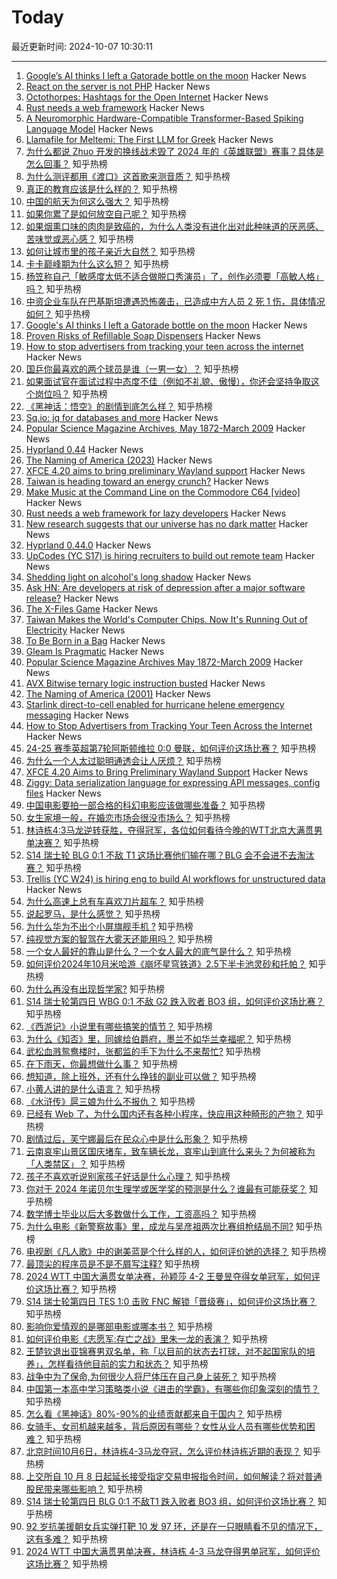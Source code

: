 # Today

最近更新时间: 2024-10-07 10:30:11

--- 
1. [Google’s AI thinks I left a Gatorade bottle on the moon](https://edwardbenson.com/2024/10/google-ai-thinks-i-left-gatorade-on-the-moon) Hacker News
2. [React on the server is not PHP](https://www.artmann.co/articles/react-on-the-server-is-not-php) Hacker News
3. [Octothorpes: Hashtags for the Open Internet](https://octothorp.es/docs) Hacker News
4. [Rust needs a web framework](https://ntietz.com/blog/rust-needs-a-web-framework-for-lazy-developers/) Hacker News
5. [A Neuromorphic Hardware-Compatible Transformer-Based Spiking Language Model](https://arxiv.org/abs/2409.15298) Hacker News
6. [Llamafile for Meltemi: The First LLM for Greek](https://tselai.com/meltemi-llamafile) Hacker News
7. [为什么都说 Zhuo 开发的换线战术毁了 2024 年的《英雄联盟》赛事？具体是怎么回事？](https://www.zhihu.com/question/735489616) 知乎热榜
8. [为什么测评都用《渡口》这首歌来测音质？](https://www.zhihu.com/question/667849815) 知乎热榜
9. [真正的教育应该是什么样的？](https://www.zhihu.com/question/292369449) 知乎热榜
10. [中国的航天为何这么强大？](https://www.zhihu.com/question/592066765) 知乎热榜
11. [如果你累了是如何放空自己呢？](https://www.zhihu.com/question/762836123) 知乎热榜
12. [如果烟熏口味的肉肉是致癌的，为什么人类没有进化出对此种味道的厌恶感、苦味觉或恶心感？](https://www.zhihu.com/question/716578852) 知乎热榜
13. [如何让城市里的孩子亲近大自然？](https://www.zhihu.com/question/668153171) 知乎热榜
14. [卡卡巅峰期为什么这么短？](https://www.zhihu.com/question/36278521) 知乎热榜
15. [杨笠称自己「敏感度太低不适合做脱口秀演员」了，创作必须要「高敏人格」吗？](https://www.zhihu.com/question/677118616) 知乎热榜
16. [中资企业车队在巴基斯坦遭遇恐怖袭击，已造成中方人员 2 死 1 伤，具体情况如何？](https://www.zhihu.com/question/766675877) 知乎热榜
17. [Google's AI thinks I left a Gatorade bottle on the moon](https://edwardbenson.com/2024/10/google-ai-thinks-i-left-gatorade-on-the-moon) Hacker News
18. [Proven Risks of Refillable Soap Dispensers](https://www.gojo.com/en/Newsroom/Blog/2023/Proven-Risks-of-Refillable-Soap-Dispensers) Hacker News
19. [How to stop advertisers from tracking your teen across the internet](https://www.eff.org/deeplinks/2024/09/how-stop-advertisers-tracking-your-teen-across-internet) Hacker News
20. [国乒你最喜欢的两个球员是谁（一男一女）？](https://www.zhihu.com/question/664308694) 知乎热榜
21. [如果面试官在面试过程中态度不佳（例如不礼貌、傲慢），你还会坚持争取这个岗位吗？](https://www.zhihu.com/question/668860859) 知乎热榜
22. [《黑神话：悟空》的剧情到底怎么样？](https://www.zhihu.com/question/665247301) 知乎热榜
23. [Sq.io: jq for databases and more](https://sq.io) Hacker News
24. [Popular Science Magazine Archives, May 1872-March 2009](https://books.google.com/books/about/Popular_Science.html?id=qR8DAAAAMBAJ) Hacker News
25. [Hyprland 0.44](https://hyprland.org/news/update44/) Hacker News
26. [The Naming of America (2023)](https://www.jonathancohenweb.com/america.html) Hacker News
27. [XFCE 4.20 aims to bring preliminary Wayland support](https://ostechnix.com/xfce-4-20-aims-to-bring-preliminary-wayland-support/) Hacker News
28. [Taiwan is heading toward an energy crunch?](https://www.wired.com/story/taiwan-makes-the-majority-of-the-worlds-computer-chips-now-its-running-out-of-electricity/) Hacker News
29. [Make Music at the Command Line on the Commodore C64 [video]](https://www.youtube.com/watch?v=ly5BhGOt2vE) Hacker News
30. [Rust needs a web framework for lazy developers](https://ntietz.com/blog/rust-needs-a-web-framework-for-lazy-developers/) Hacker News
31. [New research suggests that our universe has no dark matter](https://phys.org/news/2024-03-universe-dark.html) Hacker News
32. [Hyprland 0.44.0](https://hyprland.org/news/update44/) Hacker News
33. [UpCodes (YC S17) is hiring recruiters to build out remote team](https://up.codes/careers?utm_source=HN) Hacker News
34. [Shedding light on alcohol's long shadow](https://news.harvard.edu/gazette/story/2024/10/shedding-light-on-alcohols-long-shadow/) Hacker News
35. [Ask HN: Are developers at risk of depression after a major software release?](https://news.ycombinator.com/item?id=41759743) Hacker News
36. [The X-Files Game](https://www.filfre.net/2024/10/the-truth-is-out-there-part-3-the-game-of-belief/) Hacker News
37. [Taiwan Makes the World's Computer Chips. Now It's Running Out of Electricity](https://www.wired.com/story/taiwan-makes-the-majority-of-the-worlds-computer-chips-now-its-running-out-of-electricity/) Hacker News
38. [To Be Born in a Bag](https://press.asimov.com/articles/artificial-wombs) Hacker News
39. [Gleam Is Pragmatic](https://blog.drewolson.org/gleam-is-pragmatic/) Hacker News
40. [Popular Science Magazine Archives May 1872-March 2009](https://books.google.com/books/about/Popular_Science.html?id=qR8DAAAAMBAJ) Hacker News
41. [AVX Bitwise ternary logic instruction busted](https://arnaud-carre.github.io/2024-10-06-vpternlogd/) Hacker News
42. [The Naming of America (2001)](https://www.jonathancohenweb.com/america.html) Hacker News
43. [Starlink direct-to-cell enabled for hurricane helene emergency messaging](https://twitter.com/spacex/status/1842988427777605683) Hacker News
44. [How to Stop Advertisers from Tracking Your Teen Across the Internet](https://www.eff.org/deeplinks/2024/09/how-stop-advertisers-tracking-your-teen-across-internet) Hacker News
45. [24-25 赛季英超第7轮阿斯顿维拉 0:0 曼联，如何评价这场比赛？](https://www.zhihu.com/question/761690792) 知乎热榜
46. [为什么一个人太过聪明通透会让人厌烦？](https://www.zhihu.com/question/663650645) 知乎热榜
47. [XFCE 4.20 Aims to Bring Preliminary Wayland Support](https://ostechnix.com/xfce-4-20-aims-to-bring-preliminary-wayland-support/) Hacker News
48. [Ziggy: Data serialization language for expressing API messages, config files](https://ziggy-lang.io) Hacker News
49. [中国电影要拍一部合格的科幻电影应该做哪些准备？](https://www.zhihu.com/question/24442619) 知乎热榜
50. [女生家境一般，在婚恋市场会很没市场么？](https://www.zhihu.com/question/464168213) 知乎热榜
51. [林诗栋4:3马龙逆转获胜，夺得冠军，各位如何看待今晚的WTT北京大满贯男单决赛？](https://www.zhihu.com/question/761379920) 知乎热榜
52. [S14 瑞士轮 BLG 0:1 不敌 T1 这场比赛他们输在哪？BLG 会不会进不去淘汰赛？](https://www.zhihu.com/question/762052820) 知乎热榜
53. [Trellis (YC W24) is hiring eng to build AI workflows for unstructured data](https://www.ycombinator.com/companies/trellis/jobs/1ypWafM-founding-engineer-full-time-backend-ml-infra) Hacker News
54. [为什么高速上总有车喜欢刀片超车？](https://www.zhihu.com/question/667675868) 知乎热榜
55. [说起罗马，是什么感觉？](https://www.zhihu.com/question/357856138) 知乎热榜
56. [为什么华为不出个小屏旗舰手机 ?](https://www.zhihu.com/question/648552952) 知乎热榜
57. [纯视觉方案的智驾在大雾天还能用吗？](https://www.zhihu.com/question/667652717) 知乎热榜
58. [一个女人最好的靠山是什么？一个女人最大的底气是什么？](https://www.zhihu.com/question/725444427) 知乎热榜
59. [如何评价2024年10月米哈游《崩坏星穹铁道》2.5下半卡池灵砂和托帕？](https://www.zhihu.com/question/708489743) 知乎热榜
60. [为什么再没有出现哲学家?](https://www.zhihu.com/question/752212265) 知乎热榜
61. [S14 瑞士轮第四日 WBG 0:1 不敌 G2 跌入败者 BO3 组，如何评价这场比赛？](https://www.zhihu.com/question/762600877) 知乎热榜
62. [《西游记》小说里有哪些搞笑的情节？](https://www.zhihu.com/question/584437866) 知乎热榜
63. [为什么《知否》里，同嫁给伯爵府，墨兰不如华兰幸福呢？](https://www.zhihu.com/question/403569423) 知乎热榜
64. [武松血溅鸳鸯楼时，张都监的手下为什么不来帮忙?](https://www.zhihu.com/question/701856462) 知乎热榜
65. [在下雨天，你最想做什么事？](https://www.zhihu.com/question/679235841) 知乎热榜
66. [想知道，除上班外，还有什么挣钱的副业可以做？](https://www.zhihu.com/question/752030329) 知乎热榜
67. [小黄人讲的是什么语言？](https://www.zhihu.com/question/30830614) 知乎热榜
68. [《水浒传》扈三娘为什么不报仇？](https://www.zhihu.com/question/666600939) 知乎热榜
69. [已经有 Web 了，为什么国内还有各种小程序，快应用这种畸形的产物？](https://www.zhihu.com/question/725620450) 知乎热榜
70. [剧情过后，芙宁娜最后在民众心中是什么形象？](https://www.zhihu.com/question/649731443) 知乎热榜
71. [云南哀牢山景区国庆堵车，致车辆长龙，哀牢山到底什么来头？为何被称为「人类禁区」？](https://www.zhihu.com/question/749507297) 知乎热榜
72. [孩子不喜欢听说别家孩子好话是什么心理？](https://www.zhihu.com/question/665845621) 知乎热榜
73. [你对于 2024 年诺贝尔生理学或医学奖的预测是什么？谁最有可能获奖？](https://www.zhihu.com/question/666086080) 知乎热榜
74. [数学博士毕业以后大多数做什么工作，工资高吗？](https://www.zhihu.com/question/350427239) 知乎热榜
75. [为什么电影《新警察故事》里，成龙与吴彦祖两次比赛组枪结局不同?](https://www.zhihu.com/question/404292608) 知乎热榜
76. [电视剧《凡人歌》中的谢美蓝是个什么样的人，如何评价她的选择？](https://www.zhihu.com/question/666131705) 知乎热榜
77. [最顶尖的程序员是不是不屑写注释?](https://www.zhihu.com/question/689851864) 知乎热榜
78. [2024 WTT 中国大满贯女单决赛，孙颖莎 4-2 王曼昱夺得女单冠军，如何评价这场比赛？](https://www.zhihu.com/question/760488222) 知乎热榜
79. [S14 瑞士轮第四日 TES 1:0 击败 FNC 解锁「晋级赛」，如何评价这场比赛？](https://www.zhihu.com/question/760783811) 知乎热榜
80. [影响你爱情观的是哪部电影或哪本书？](https://www.zhihu.com/question/654039540) 知乎热榜
81. [如何评价电影《志愿军:存亡之战》里朱一龙的表演？](https://www.zhihu.com/question/725561926) 知乎热榜
82. [王楚钦退出亚锦赛男双名单，称「以目前的状态去打球，对不起国家队的培养」，怎样看待他目前的实力和状态？](https://www.zhihu.com/question/757024555) 知乎热榜
83. [战争中为了保命,为何很少人将尸体压在自己身上装死？](https://www.zhihu.com/question/629160901) 知乎热榜
84. [中国第一本高中学习策略类小说《进击的学霸》，有哪些你印象深刻的情节？](https://www.zhihu.com/question/667799938) 知乎热榜
85. [怎么看《黑神话》80%-90%的业绩贡献都来自于国内？](https://www.zhihu.com/question/749514853) 知乎热榜
86. [女骑手、女司机越来越多，背后原因有哪些？女性从业人员有哪些优势和困难？](https://www.zhihu.com/question/756387411) 知乎热榜
87. [北京时间10月6日，林诗栋4-3马龙夺冠，怎么评价林诗栋近期的表现？](https://www.zhihu.com/question/761495478) 知乎热榜
88. [上交所自 10 月 8 日起延长接受指定交易申报指令时间，如何解读？将对普通股民带来哪些影响？](https://www.zhihu.com/question/761469566) 知乎热榜
89. [S14 瑞士轮第四日 BLG 0:1 不敌T1 跌入败者 BO3 组，如何评价这场比赛？](https://www.zhihu.com/question/761445943) 知乎热榜
90. [92 岁抗美援朝女兵实弹打靶 10 发 97 环，还是在一只眼睛看不见的情况下，这有多难？](https://www.zhihu.com/question/756505024) 知乎热榜
91. [2024 WTT 中国大满贯男单决赛，林诗栋 4-3 马龙夺得男单冠军，如何评价这场比赛？](https://www.zhihu.com/question/760530394) 知乎热榜
